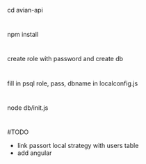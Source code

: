 cd avian-api 
#
npm install 
#
create role with password and create db 
#
fill in psql role, pass, dbname in localconfig.js 
#
node db/init.js 
#
#TODO 
- link passort local strategy with users table 
- add angular 
